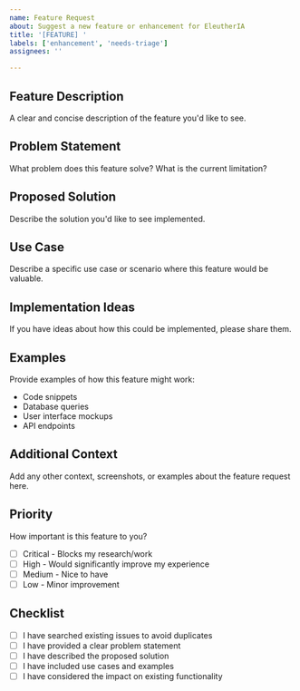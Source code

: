 ```yaml
---
name: Feature Request
about: Suggest a new feature or enhancement for EleutherIA
title: '[FEATURE] '
labels: ['enhancement', 'needs-triage']
assignees: ''

---
```


## Feature Description
A clear and concise description of the feature you'd like to see.

## Problem Statement
What problem does this feature solve? What is the current limitation?

## Proposed Solution
Describe the solution you'd like to see implemented.

## Use Case
Describe a specific use case or scenario where this feature would be valuable.

## Implementation Ideas
If you have ideas about how this could be implemented, please share them.

## Examples
Provide examples of how this feature might work:
- Code snippets
- Database queries
- User interface mockups
- API endpoints

## Additional Context
Add any other context, screenshots, or examples about the feature request here.

## Priority
How important is this feature to you?
- [ ] Critical - Blocks my research/work
- [ ] High - Would significantly improve my experience
- [ ] Medium - Nice to have
- [ ] Low - Minor improvement

## Checklist
- [ ] I have searched existing issues to avoid duplicates
- [ ] I have provided a clear problem statement
- [ ] I have described the proposed solution
- [ ] I have included use cases and examples
- [ ] I have considered the impact on existing functionality
